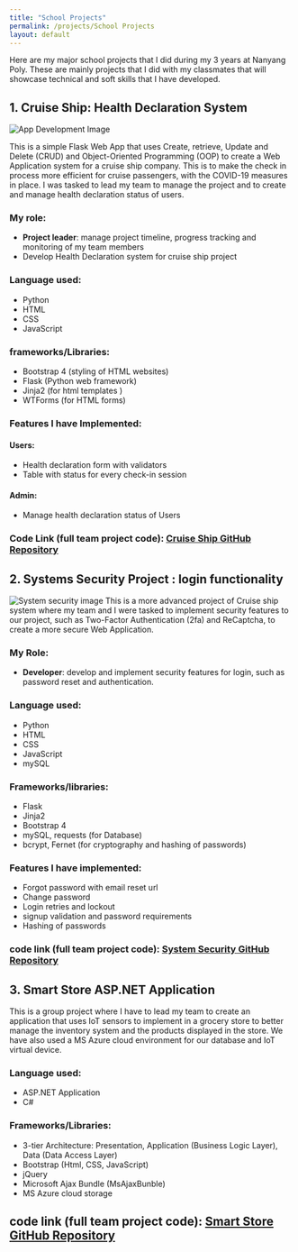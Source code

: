 ```yaml
---
title: "School Projects"
permalink: /projects/School Projects
layout: default
---
```


Here are my major school projects that I did during my 3 years at Nanyang Poly. These are mainly projects that I did with my classmates that will showcase technical and soft skills that I have developed.

## 1. Cruise Ship: Health Declaration System

![App Development Image](https://static.wixstatic.com/media/378a52_6422d669eb6048c5943cb7a5b304879d~mv2.jpg)

This is a simple Flask Web App that uses Create, retrieve, Update and Delete (CRUD) and Object-Oriented Programming (OOP) to create a Web Application system for a cruise ship company. This is to make the check in process more efficient for cruise passengers, with the COVID-19 measures in place. I was tasked to lead my team to manage the project and to create and manage health declaration status of users.

### My role:
- **Project leader**: manage project timeline, progress tracking and monitoring of my team members
- Develop Health Declaration system for cruise ship project 

### Language used:

- Python
- HTML
- CSS
- JavaScript

### frameworks/Libraries:

- Bootstrap 4 (styling of HTML websites)
- Flask (Python web framework)
- Jinja2 (for html templates )
- WTForms (for HTML forms)

### Features I have Implemented:

#### Users:

- Health declaration form with validators
- Table with status for every check-in session

#### Admin:

- Manage health declaration status of Users

### Code Link (full team project code): [Cruise Ship GitHub Repository](https://github.com/Daniel-life/app-development)

## 2. Systems Security Project : login functionality

![System security image](https://static.wixstatic.com/media/378a52_fd3a9920a04b4ea6b3e29f50fb45797e~mv2.jpeg)
This is a more advanced project of Cruise ship system where my team and I were tasked to implement security features to our project, such as Two-Factor Authentication (2fa) and ReCaptcha, to create a more secure Web Application.

### My Role:
- **Developer**: develop and implement security features for login, such as password reset and authentication.

### Language used:

- Python
- HTML
- CSS
- JavaScript
- mySQL

### Frameworks/libraries:

- Flask
- Jinja2
- Bootstrap 4
- mySQL, requests (for Database)
- bcrypt, Fernet (for cryptography and hashing of passwords)

### Features I have implemented:

- Forgot password with email reset url
- Change password
- Login retries and lockout
- signup validation and password requirements
- Hashing of passwords

### code link (full team project code): [System Security GitHub Repository](https://github.com/daniel-life/systems-security)

## 3. Smart Store ASP.NET Application

This is a group project where I have to lead my team to create an application that uses IoT sensors to implement in a grocery store to better manage the inventory system and the products displayed in the store. We have also used a MS Azure cloud environment for our database and IoT virtual device.                                                        

### Language used:
- ASP.NET Application
- C#

### Frameworks/Libraries:
- 3-tier Architecture: Presentation, Application (Business Logic Layer), Data (Data Access Layer)
- Bootstrap (Html, CSS, JavaScript)
- jQuery
- Microsoft Ajax Bundle (MsAjaxBunble)
- MS Azure cloud storage


## code link (full team project code): [Smart Store GitHub Repository](https://github.com/daniel-life/smart-store)









